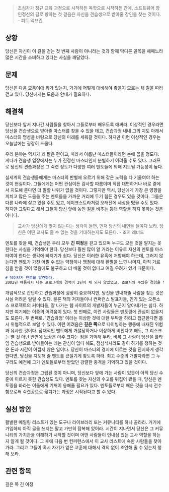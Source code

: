 > 초심자가 정규 교육 과정으로 시작하든 독학으로 시작하든 간에, 소프트웨어 장인정신의 길로 향하는 첫 걸음은 자신을 견습생으로 받아줄 장인을 찾는 것이다. - 피트 맥브린

## 상황
당신은 자신이 이 길을 걷는 첫 번째 사람이 아니라는 것과 함께 막다른 골목을 헤매느라 많은 시간을 소비하고 있다는 사실을 깨달았다.

## 문제
당신은 다음 모퉁이에 뭐가 있는지, 거기에 어떻게 대비해야 좋을지 모르는 채 길을 따라 걷고 있다. 당신에게는 도움과 안내가 필요하다.

## 해결책
당신보다 앞서 지나간 사람들을 찾아서 그들로부터 배우도록 애써라. 이상적인 경우라면 당신을 견습생으로 받아줄 마스터를 찾을 수 있을 테고, 견습과정 내내 그의 지도 아래서 마스터의 명성을 바탕으로 당신의 미래를 세워갈 것이다. 하지만 이런 이상적인 경우는 오늘날에는 굉장히 드물다.

우리 분야는 역사가 꽤 짦은 편이고, 따라서 이름난 마스터들이라면 손에 꼽을 정도다. 게다가 견습생 입장에서는 누가 진정한 마스터인지 분별하기 어려울 수도 있다. 그러므로 당신의 견습과정은 그 숙련 정도가 다양한 여러 멘토들에 의해 지도될 가능성이 높다.

실세계의 견습생들에게는 마스터의 반별에 오르기 위해 갖은 노력을 다 기울여야 하는 것이 현실이다. 그들에게는 어떤 관심이든 감사할 따름이며 직접 대면하거나 바로 곁에서 지도해 준다면 더 말할 나위가 없을 것이다. 그렇지만 역시, 당신에게 가장 큰 영향을 끼치고 많은 도움을 주는 멘토들을 가까운 거리에 두기 힘든 경우도 있을 것이다. 그들은 다른 나라에 살고 있을 수도 있고, 데이크스트라처럼 오래전에 세상을 떴을 수도 있다. 하지만 그렇다고 해서 그들이 당신 앞에 놓인 길을 비추는 등대 역할을 하지 못하는 것은 아니다.

> 교사가 당신에게 맞지 않는다는 생각이 들면, 먼저 당신의 내면을 들여다 보라. 당신은 어떤 교사도 줄 수 없는 것을 기대하는지도 모른다. - 조지 레너드

멘토를 찾을 때, 견습생은 우리 모두 **긴 여정**을 걷고 있으며 누구도 모든 것을 알지는 못한다는 사실을 기억해야 한다. 당신보다 훨씬 많이 알 거라는 이유로 자신의 멘토를 마스터여야 한다는 생각에 빠지기가 쉽다. 당신은 이러한 유혹에 저항해야 하는데, 그러지 않는다면 멘토가 가진 어쩔 수 없는 약점이나 맹점에 대해 환멸을 느낀 나머지, 아직 가르침을 받을 것이 많음에도 불구하고 더 배울 것이 없다고 여길 우려가 있기 때문이다.

```md
# 데이브가 멘토를 발견하다.
2002년 여름까지 나는 프로그래밍 경력이 2년이 채 되지 않았었고, 초보자와 수많은 경험을 쌓은 실무자 사이의 엄청난 차이에 대해 어렴풋하게나마 알기 시작한 참이었다. 그 해 여름, 피트 맥브린의 "Software Craftmanship"을 읽고 나서 나는 멘토를 찾아야겠다고 생각했다. 그 책은 내가 훌륭한 개발자가 되기 원하고 있음을 깨닫게 해 주었고, 나는 더 경험 많은 개발자들에게 접근해서 견습과정을 꾸려볼 참이었다. 나는 한창 **능력의 폭을 넓히던** 중이었으며, 마침 시카고 애자일 개발자 사용자 그룹에 참여하기 시작했었다. 나는 거기서 모임의 조직책이던 와이어트 서덜랜드에게 나 자신을 (별 특색 없이) 소개했다. 피트의 책을 다 읽자마자, 나는 와이어트에게 이메일을 보내서 그에게 멘토링 받고 싶다고 이야기했다. 보내기에 마음 편한 메일은 아니었지만, 그 결과는 대단했다. 와이어트는 아침 식사 때 정기적으로 만나서 이야기하면 어떻겠냐고 제안하는 답변을 보내왔다. 우리가 비록 **팔꿈치를 맞댈** 정도로 친밀하게 일하지는 않았지만, 평판 높은 소프트웨어 컨설턴트이자 세계적인 첼리스트인 와이어트 같은 사람과 맺었던 관계는, 훈련되지 않은 초보 프로그래머에게 엄청난 자신감을 불어넣어 주었다. 그의 가르침은 내가 애자일 소프트웨어 개발 쪽으로 많은 발전을 이루는 데 중추적인 역할을 했고, 나에게 소트웍스 같은 개발 조직에 합류할 만한 재능이 있다는 믿음을 심어 주었다.
```

개념적으로 간단하고 견습과정에 굉장히 중요하지만, 당신을 안내해줄 사람을 찾는 것은 사실 어려운 일일 수 있다. 물론 책의 저자들이나 컨퍼런스 발표자들, 인기 있는 오픈소스 프로젝트의 커미터들, 잘 나가는 웹 사이트의 개발자들이 누군지 알아내기는 쉽다. 하지만 여기에는 이중의 어려움이 있다. 첫 번째로, 이런 사람들은 멘토링에 관심이 없을지도 모른다. 두 번째로, '견습과정' 이라는 이상한 것에 대한 부탁을 하려고 접근한다면 몹시 위협적으로 보일 수 있다. 이런 어려움은 **깊은 쪽**으로 다이빙하는 행동에 내재된 위험과 유사한 것이다. 잠재적인 멘토에게 거절당하거나 이상하게 비친다고 해도, 그 리스크는 별 것 아닌 반면에 보상은 아주 크다는 점을 기억해 두라. 비록 그 사람이 당신을 풀타임 견습생으로 받아들이는 데는 관심이 없다 해도, 점심식사라도 같이 하기를 청하는 것은 돈과 시간이 아깝지 않은 일이다. 당신이 마스터의 경지에 이르는 것을 진지하게 생각한다면, 당신을 지도해 줄 멘토를 끈질기게 찾도록 하라. 최고 수준의 개발자라면 그 누구라도 예전에 그가 멘토들로부터 받았던 강렬한 충격을 기억하고 있을 것이다.

당신의 견습과정은 고립된 것이 아니며, 당신보다 앞에 가는 사람이 있듯이 아직 당신 수준에 이르지 못한 견습생도 있다. 멘토를 찾는 자신의 수고를 뒤집어 봤을 때, 당신은 멘토링을 바라는 이들에게 기꺼이 응해줄 필요가 있다. 멘토들로부터 배운 것을 다시 전수함으로써 숙련공으로 옮겨가는 과정은 시작된다고 할 수 있다.

## 실천 방안
활발한 메일링 리스트가 있는 도구나 라이브러리 또는 커뮤니티를 하나 골라라. 거기에 가입하되 아직 글을 쓰지는 말고 가만히 잠복해 있어라. 시간이 지나면서 당신은 그 커뮤니티의 가치관을 이해하기 시작할 것이며 어떤 사람들이 인내심 있는 교사 역할을 하는지 알게 될 것이다. 그 후에 다음 번 컨퍼런스에서 이 교사 리스트에 속한 사람들을 찾아가라. 그리고 그들이 혹시 자기가 얻은 교훈에 대해서 격의 없이 조언해 줄 수 있는지 청해 보라.

## 관련 항목
깊은 쪽
긴 여정